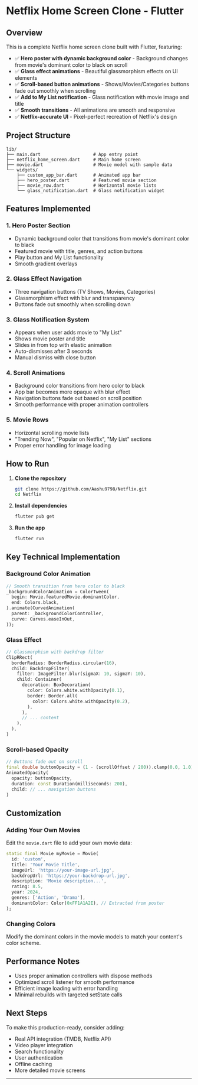 # Netflix Home Screen Clone - Flutter

## Overview
This is a complete Netflix home screen clone built with Flutter, featuring:

- ✅ **Hero poster with dynamic background color** - Background changes from movie's dominant color to black on scroll
- ✅ **Glass effect animations** - Beautiful glassmorphism effects on UI elements
- ✅ **Scroll-based button animations** - Shows/Movies/Categories buttons fade out smoothly when scrolling
- ✅ **Add to My List notification** - Glass notification with movie image and title
- ✅ **Smooth transitions** - All animations are smooth and responsive
- ✅ **Netflix-accurate UI** - Pixel-perfect recreation of Netflix's design

## Project Structure
```
lib/
├── main.dart                    # App entry point
├── netflix_home_screen.dart     # Main home screen
├── movie.dart                   # Movie model with sample data
└── widgets/
    ├── custom_app_bar.dart      # Animated app bar
    ├── hero_poster.dart         # Featured movie section
    ├── movie_row.dart           # Horizontal movie lists
    └── glass_notification.dart  # Glass notification widget
```

## Features Implemented

### 1. Hero Poster Section
- Dynamic background color that transitions from movie's dominant color to black
- Featured movie with title, genres, and action buttons
- Play button and My List functionality
- Smooth gradient overlays

### 2. Glass Effect Navigation
- Three navigation buttons (TV Shows, Movies, Categories)
- Glassmorphism effect with blur and transparency
- Buttons fade out smoothly when scrolling down

### 3. Glass Notification System
- Appears when user adds movie to "My List"
- Shows movie poster and title
- Slides in from top with elastic animation
- Auto-dismisses after 3 seconds
- Manual dismiss with close button

### 4. Scroll Animations
- Background color transitions from hero color to black
- App bar becomes more opaque with blur effect
- Navigation buttons fade out based on scroll position
- Smooth performance with proper animation controllers

### 5. Movie Rows
- Horizontal scrolling movie lists
- "Trending Now", "Popular on Netflix", "My List" sections
- Proper error handling for image loading

## How to Run

1. **Clone the repository**
   ```bash
   git clone https://github.com/Aashu9798/Netflix.git
   cd Netflix
   ```

2. **Install dependencies**
   ```bash
   flutter pub get
   ```

3. **Run the app**
   ```bash
   flutter run
   ```

## Key Technical Implementation

### Background Color Animation
```dart
// Smooth transition from hero color to black
_backgroundColorAnimation = ColorTween(
  begin: Movie.featuredMovie.dominantColor,
  end: Colors.black,
).animate(CurvedAnimation(
  parent: _backgroundColorController,
  curve: Curves.easeInOut,
));
```

### Glass Effect
```dart
// Glassmorphism with backdrop filter
ClipRRect(
  borderRadius: BorderRadius.circular(16),
  child: BackdropFilter(
    filter: ImageFilter.blur(sigmaX: 10, sigmaY: 10),
    child: Container(
      decoration: BoxDecoration(
        color: Colors.white.withOpacity(0.1),
        border: Border.all(
          color: Colors.white.withOpacity(0.2),
        ),
      ),
      // ... content
    ),
  ),
)
```

### Scroll-based Opacity
```dart
// Buttons fade out on scroll
final double buttonOpacity = (1 - (scrollOffset / 200)).clamp(0.0, 1.0);
AnimatedOpacity(
  opacity: buttonOpacity,
  duration: const Duration(milliseconds: 200),
  child: // ... navigation buttons
)
```

## Customization

### Adding Your Own Movies
Edit the `movie.dart` file to add your own movie data:

```dart
static final Movie myMovie = Movie(
  id: 'custom',
  title: 'Your Movie Title',
  imageUrl: 'https://your-image-url.jpg',
  backdropUrl: 'https://your-backdrop-url.jpg',
  description: 'Movie description...',
  rating: 8.5,
  year: 2024,
  genres: ['Action', 'Drama'],
  dominantColor: Color(0xFF1A1A2E), // Extracted from poster
);
```

### Changing Colors
Modify the dominant colors in the movie models to match your content's color scheme.

## Performance Notes
- Uses proper animation controllers with dispose methods
- Optimized scroll listener for smooth performance
- Efficient image loading with error handling
- Minimal rebuilds with targeted setState calls

## Next Steps
To make this production-ready, consider adding:
- Real API integration (TMDB, Netflix API)
- Video player integration
- Search functionality
- User authentication
- Offline caching
- More detailed movie screens

---
